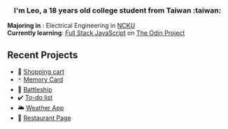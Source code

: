 <h3 align="center">I'm Leo, a 18 years old college student from Taiwan :taiwan: </h3>

**Majoring in** : Electrical Engineering in [NCKU](https://www.ncku.edu.tw/index.php?Lang=en)
</br>
**Currently learning**: [Full Stack JavaScript](https://www.theodinproject.com/paths/full-stack-javascript) on [The Odin Project](https://www.theodinproject.com/)

## Recent Projects
- :shopping_cart: [Shopping cart](https://github.com/ascodeasice/shopping-cart)
- :black_joker: [Memory Card](https://github.com/ascodeasice/memory-card)
- :ship: [Battleship](https://github.com/ascodeasice/battleship)
- :heavy_check_mark: [To-do list](https://github.com/ascodeasice/todo-list)
- :sun_behind_large_cloud: [Weather App](https://github.com/ascodeasice/weather-app)
- :cake: [Restaurant Page](https://github.com/ascodeasice/restaurant-page)
